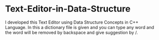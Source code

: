 # Text-Editor-in-Data-Structure
I developed this Text Editor using Data Structure Concepts in C++ Language. In this a dictionary file is given and you can type any word and the word will be removed by backspace and give suggestion by /.

